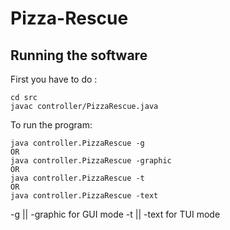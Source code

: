 # Pizza-Rescue


## Running the software 

 First you have to do : 
 
 ```
 cd src
 javac controller/PizzaRescue.java
 ```
 
 To run the program:
 
 ```
 java controller.PizzaRescue -g
 OR
 java controller.PizzaRescue -graphic
 OR
 java controller.PizzaRescue -t
 OR
 java controller.PizzaRescue -text
 ```

 -g || -graphic for GUI mode
 -t || -text for TUI mode

